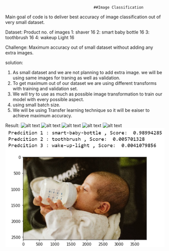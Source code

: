                                            ##Image Classification

Main goal of code is to deliver best accuracy of image classification out of very small dataset.

Dataset: Product                  no. of images
       1: shaver                     16
       2: smart baby bottle          16
       3: toothbrush                 16
       4: wakeup Light               16

Challenge: Maximum accuracy out of small dataset without adding any extra images.

solution:
1) As small dataset and we are not planning to add extra image. we will be using same images for traning as well as  validation.
2) To get maximum out of our dataset we are using different transforms with training and validation set.
3) We will try to use as much as possible image transformation to train our model with every possible aspect.
4) using small batch size.
5) We will be using Transfer learning technique so it will be eaiser to achieve maximum accuracy.  
  
Result:
![alt text](https://drive.google.com/open?id=12fyzH9vvdK32yxXZqJ-zGvaTVf4_DAFX)
![alt text](https://drive.google.com/open?id=14nKYVBUlHy_Wk5fuliAH2sjQwHIy6BWV)
![alt text](https://drive.google.com/open?id=1VQHiHOUryFs3o2bZs1i3K3hiyA1N63Kk)
![alt text](https://drive.google.com/open?id=1-V5lr3vmqWfqapHJnYK7YWWhYkWhQTHO)
![alt text](https://drive.google.com/open?id=1XYwAOGOOLFl1C_oCxddSnUYqd8w7HaRc)
![Screenshot](baby.png)
